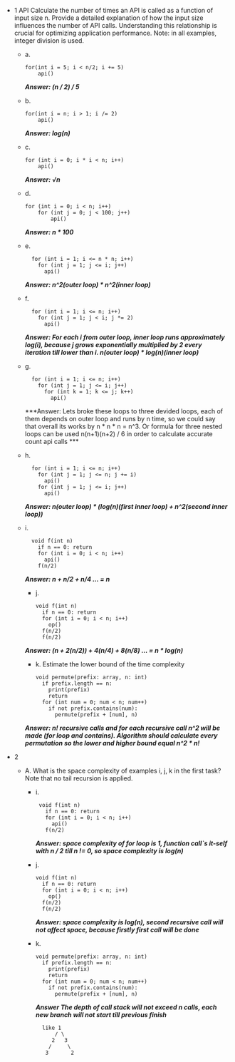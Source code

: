 - 1 API
Calculate the number of times an API is called as a function of input size n.
Provide a detailed explanation of how the input size influences the number of
API calls. Understanding this relationship is crucial for optimizing application
performance. Note: in all examples, integer division is used.
  - a.
    
        for(int i = 5; i < n/2; i += 5)
            api()
        

    ***Answer: (n / 2) / 5***
  - b. 
        
        for(int i = n; i > 1; i /= 2)
            api()
        
    ***Answer: log(n)***
  - c.
        
        for (int i = 0; i * i < n; i++)
            api()

    ***Answer: &#8730;n***
  - d.
     
        for (int i = 0; i < n; i++)
            for (int j = 0; j < 100; j++)
                api()

    ***Answer: n * 100***
  - e. 
  
          for (int i = 1; i <= n * n; i++)
            for (int j = 1; j <= i; j++)
              api()

    ***Answer: n^2(outer loop) * n^2(inner loop)***
  - f. 
  
          for (int i = 1; i <= n; i++)
            for (int j = 1; j < i; j *= 2)
              api()

    ***Answer: For each i from outer loop, inner loop runs approximately log(i), because j grows exponentially multiplied by 2 every iteration till lower than i. n(outer loop) * log(n)(inner loop)***
  - g.
  
          for (int i = 1; i <= n; i++)
            for (int j = 1; j <= i; j++)
              for (int k = 1; k <= j; k++)
                api()

    ***Answer: Lets broke these loops to three devided loops, each of them depends on outer loop and runs by n time, so we could say that overall its works by n * n * n = n^3. Or formula for three nested loops can be used n(n+1)(n+2) / 6 in order to calculate accurate count api calls ***

  - h.
  
          for (int i = 1; i <= n; i++)
            for (int j = 1; j <= n; j += i)
              api()
            for (int j = 1; j <= i; j++)
              api()

    ***Answer: n(outer loop) * (log(n)(first inner loop) + n^2(second inner loop))***

  - i.
  
          void f(int n)
            if n == 0: return
            for (int i = 0; i < n; i++)
              api()
            f(n/2)

    ***Answer: n + n/2 + n/4 ... = n***

    - j. 
    
          void f(int n)
            if n == 0: return
            for (int i = 0; i < n; i++)
              op()
            f(n/2)
            f(n/2)

    ***Answer:  (n + 2(n/2)) + 4(n/4) + 8(n/8) ... = n * log(n)***

    - k. Estimate the lower bound of the time complexity
    
          void permute(prefix: array, n: int)
            if prefix.length == n:
              print(prefix)
              return
            for (int num = 0; num < n; num++)
              if not prefix.contains(num):
                permute(prefix + [num], n)

    ***Answer: n! recursive calls  and for each recursive call n^2 will be made (for loop and contains). Algorithm should calculate every permutation so the lower and higher bound equal n^2 * n!***

- 2
  - A. What is the space complexity of examples i, j, k in the first task? Note
      that no tail recursion is applied.
       - i. 
      
              void f(int n)
                if n == 0: return
                for (int i = 0; i < n; i++)
                  api()
                f(n/2)
          
          ***Answer: space complexity of for loop is 1, function call`s it-self with n / 2 till n != 0, so space complexity is log(n)***
      - j.

            void f(int n)
              if n == 0: return
              for (int i = 0; i < n; i++)
                op()
              f(n/2)
              f(n/2)

          ***Answer: space complexity is log(n), second recursive call will not affect space, because firstly first call will be done***

      - k.

            void permute(prefix: array, n: int)
              if prefix.length == n:
                print(prefix)
                return
              for (int num = 0; num < n; num++)
                if not prefix.contains(num):
                  permute(prefix + [num], n)

          ***Answer The depth of call stack will not exceed n calls, each new branch will not start till previous finish***
              
              like 1
                  / \
                 2   3
                /     \
               3       2